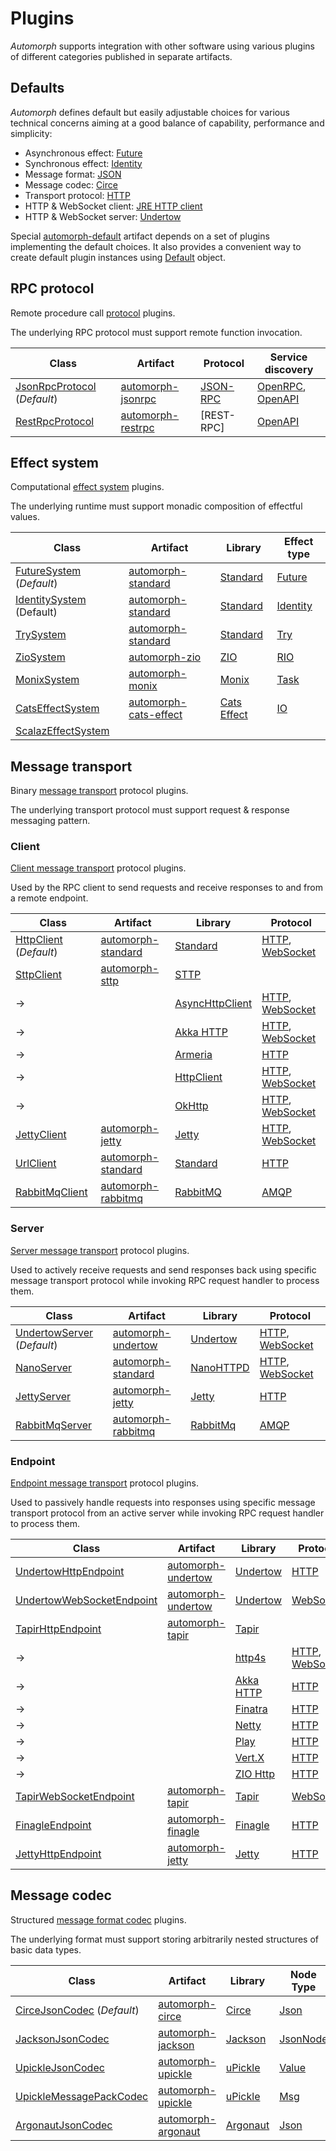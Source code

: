 # Plugins

*Automorph* supports integration with other software using various plugins of different categories published in separate artifacts.

## Defaults

*Automorph* defines default but easily adjustable choices for various technical concerns aiming at a good balance of capability, performance and simplicity:

* Asynchronous effect: [Future](https://www.scala-lang.org/api/current/scala/concurrent/Future.html)
* Synchronous effect: [Identity](https://www.scala-lang.org/)
* Message format: [JSON](https://www.json.org/)
* Message codec: [Circe](https://circe.github.io/circe)
* Transport protocol: [HTTP](https://en.wikipedia.org/wiki/Hypertext_Transfer_Protocol)
* HTTP & WebSocket client: [JRE HTTP client](https://docs.oracle.com/en/java/javase/11/docs/api/java.net.http/java/net/http/HttpClient.html)
* HTTP & WebSocket server: [Undertow](https://undertow.io/)

Special [automorph-default](https://mvnrepository.com/artifact/org.automorph/automorph-default) artifact depends on a set of plugins implementing the default choices. It also provides a convenient way to create default plugin instances using [Default](../api/automorph/Default.html) object.

## RPC protocol

Remote procedure call [protocol](../api/automorph/spi/RpcProtocol.html) plugins.

The underlying RPC protocol must support remote function invocation.

| Class | Artifact | Protocol | Service discovery |
| --- | --- | --- | --- |
| [JsonRpcProtocol](../api/automorph/protocol/JsonRpcProtocol.html) (*Default*) | [automorph-jsonrpc](https://mvnrepository.com/artifact/org.automorph/automorph-jsonrpc) | [JSON-RPC](https://www.jsonrpc.org/specification) | [OpenRPC](https://spec.open-rpc.org), [OpenAPI](https://github.com/OAI/OpenAPI-Specification) |
| [RestRpcProtocol](../api/automorph/protocol/RestRpcProtocol.html) | [automorph-restrpc](https://mvnrepository.com/artifact/org.automorph/automorph-restrpc) | [REST-RPC] | [OpenAPI](https://github.com/OAI/OpenAPI-Specification) |

## Effect system

Computational [effect system](../api/automorph/spi/EffectSystem.html) plugins.

The underlying runtime must support monadic composition of effectful values.

| Class | Artifact | Library | Effect type |
| --- | --- | --- | --- |
| [FutureSystem](../api/automorph/system/FutureSystem.html) (*Default*) | [automorph-standard](https://mvnrepository.com/artifact/org.automorph/automorph-standard) | [Standard](https://docs.scala-lang.org/overviews/core/futures.html) | [Future](https://www.scala-lang.org/api/current/scala/concurrent/Future.html) |
| [IdentitySystem](../api/automorph/system/IdentitySystem.html) (Default) | [automorph-standard](https://mvnrepository.com/artifact/org.automorph/automorph-standard) | [Standard](https://www.scala-lang.org/) | [Identity](https://www.javadoc.io/doc/org.automorph/automorph-standard_3.0.0/latest/automorph/system/IdentitySystem$$Identity.html) |
| [TrySystem](../api/automorph/system/TrySystem.html) | [automorph-standard](https://mvnrepository.com/artifact/org.automorph/automorph-standard) | [Standard](https://docs.scala-lang.org/overviews/scala-book/functional-error-handling.html) | [Try](https://www.scala-lang.org/api/3.0.0.6/scala/util/Try.html) |
| [ZioSystem](../api/automorph/system/ZioSystem.html) | [automorph-zio](https://mvnrepository.com/artifact/org.automorph/automorph-zio) | [ZIO](https://zio.dev/) | [RIO](https://javadoc.io/doc/dev.zio/zio_3.0.0/latest/zio/RIO$.html) |
| [MonixSystem](../api/automorph/system/MonixSystem.html) | [automorph-monix](https://mvnrepository.com/artifact/org.automorph/automorph-monix) | [Monix](https://monix.io/) | [Task](https://monix.io/api/current/monix/eval/Task.html) |
| [CatsEffectSystem](https://www.javadoc.io/doc/org.automorph/automorph-cats-effect_3.0.0/latest/automorph/system/CatsEffectSystem.html) | [automorph-cats-effect](https://mvnrepository.com/artifact/org.automorph/automorph-cats-effect) | [Cats Effect](https://typelevel.org/cats-effect/) | [IO](https://typelevel.org/cats-effect/api/3.x/cats/effect/IO.html) |
| [ScalazEffectSystem](../api/scalaz/effect/IO.html) |

## Message transport

Binary [message transport](../api/automorph/spi/MessageTransport.html) protocol plugins.

The underlying transport protocol must support request & response messaging pattern.

### Client

[Client message transport](../api/automorph/spi/ClientMessageTransport.html) protocol plugins.

Used by the RPC client to send requests and receive responses to and from a remote endpoint.

| Class | Artifact | Library | Protocol |
| --- | --- | --- | --- |
| [HttpClient](../api/automorph/transport/http/client/HttpClient.html) (*Default*) | [automorph-standard](https://mvnrepository.com/artifact/org.automorph/automorph-standard) | [Standard](https://docs.oracle.com/en/java/javase/11/docs/api/java.net.http/java/net/http/HttpClient.html) | [HTTP](https://en.wikipedia.org/wiki/Hypertext_Transfer_Protocol), [WebSocket](https://en.wikipedia.org/wiki/WebSocket) |
| [SttpClient](../api/automorph/transport/http/client/SttpClient.html)| [automorph-sttp](https://mvnrepository.com/artifact/org.automorph/automorph-sttp) | [STTP](https://sttp.softwaremill.com/en/latest/) | |
| -> | | [AsyncHttpClient](https://sttp.softwaremill.com/en/latest/backends/summary.html)| [HTTP](https://en.wikipedia.org/wiki/Hypertext_Transfer_Protocol), [WebSocket](https://en.wikipedia.org/wiki/WebSocket) |
| -> | | [Akka HTTP](https://sttp.softwaremill.com/en/latest/backends/summary.html)| [HTTP](https://en.wikipedia.org/wiki/Hypertext_Transfer_Protocol), [WebSocket](https://en.wikipedia.org/wiki/WebSocket) |
| -> | | [Armeria](https://sttp.softwaremill.com/en/latest/backends/summary.html)| [HTTP](https://en.wikipedia.org/wiki/Hypertext_Transfer_Protocol) |
| -> | | [HttpClient](https://sttp.softwaremill.com/en/latest/backends/summary.html)| [HTTP](https://en.wikipedia.org/wiki/Hypertext_Transfer_Protocol), [WebSocket](https://en.wikipedia.org/wiki/WebSocket) |
| -> | | [OkHttp](https://sttp.softwaremill.com/en/latest/backends/summary.html)| [HTTP](https://en.wikipedia.org/wiki/Hypertext_Transfer_Protocol), [WebSocket](https://en.wikipedia.org/wiki/WebSocket) |
| [JettyClient](../api/automorph/transport/http/endpoint/JettyClient.html) | [automorph-jetty](https://mvnrepository.com/artifact/org.automorph/automorph-jetty) | [Jetty](https://www.eclipse.org/jetty/) | [HTTP](https://en.wikipedia.org/wiki/Hypertext_Transfer_Protocol), [WebSocket](https://en.wikipedia.org/wiki/WebSocket) |
| [UrlClient](../api/automorph/transport/http/client/UrlClient.html) | [automorph-standard](https://mvnrepository.com/artifact/org.automorph/automorph-standard) | [Standard](https://docs.oracle.com/javase/8/docs/api/java/net/HttpURLConnection.html) | [HTTP](https://en.wikipedia.org/wiki/Hypertext_Transfer_Protocol) |
| [RabbitMqClient](../api/automorph/transport/amqp/client/RabbitMqClient.html) | [automorph-rabbitmq](https://mvnrepository.com/artifact/org.automorph/automorph-rabbitmq) | [RabbitMQ](https://www.rabbitmq.com/java-client.html) | [AMQP](https://en.wikipedia.org/wiki/Advanced_Message_Queuing_Protocol) |

### Server

[Server message transport](../api/automorph/spi/ServerMessageTransport.html) protocol plugins.

Used to actively receive requests and send responses back using specific message transport protocol while invoking RPC request handler to process them.

| Class | Artifact | Library | Protocol |
| --- | --- | --- | --- |
| [UndertowServer](../api/automorph/transport/http/server/UndertowServer.html) (*Default*) | [automorph-undertow](https://mvnrepository.com/artifact/org.automorph/automorph-undertow) | [Undertow](https://undertow.io/) | [HTTP](https://en.wikipedia.org/wiki/Hypertext_Transfer_Protocol), [WebSocket](https://en.wikipedia.org/wiki/WebSocket) |
| [NanoServer](../api/automorph/transport/http/server/NanoServer.html) | [automorph-standard](https://mvnrepository.com/artifact/org.automorph/automorph-standard) | [NanoHTTPD](https://github.com/NanoHttpd/nanohttpd) | [HTTP](https://en.wikipedia.org/wiki/Hypertext_Transfer_Protocol), [WebSocket](https://en.wikipedia.org/wiki/WebSocket) |
| [JettyServer](../api/automorph/transport/http/server/JettyServer.html) | [automorph-jetty](https://mvnrepository.com/artifact/org.automorph/automorph-jetty) | [Jetty](https://www.eclipse.org/jetty/) | [HTTP](https://en.wikipedia.org/wiki/Hypertext_Transfer_Protocol) |
| [RabbitMqServer](../api/automorph/transport/amqp/server/RabbitMqServer.html) | [automorph-rabbitmq](https://mvnrepository.com/artifact/org.automorph/automorph-rabbitmq) | [RabbitMq](https://www.rabbitmq.com/java-client.html) | [AMQP](https://en.wikipedia.org/wiki/Advanced_Message_Queuing_Protocol) |

### Endpoint

[Endpoint message transport](../api/automorph/spi/EndpointMessageTransport.html) protocol plugins.

Used to passively handle requests into responses using specific message transport protocol from an active server while invoking RPC request handler to process them.

| Class | Artifact | Library | Protocol |
| --- | --- | --- | --- |
| [UndertowHttpEndpoint](../api/automorph/transport/http/endpoint/UndertowHttpEndpoint.html) | [automorph-undertow](https://mvnrepository.com/artifact/org.automorph/automorph-undertow) | [Undertow](https://undertow.io/) | [HTTP](https://en.wikipedia.org/wiki/Hypertext_Transfer_Protocol) |
| [UndertowWebSocketEndpoint](../api/automorph/transport/websocket/endpoint/UndertowWebSocketEndpoint.html) | [automorph-undertow](https://mvnrepository.com/artifact/org.automorph/automorph-undertow) | [Undertow](https://undertow.io/) | [WebSocket](https://en.wikipedia.org/wiki/WebSocket) |
| [TapirHttpEndpoint](../api/automorph/transport/http/endpoint/TapirHttpEndpoint.html) | [automorph-tapir](https://mvnrepository.com/artifact/org.automorph/automorph-tapir) | [Tapir](https://tapir.softwaremill.com/) |  |
| -> | | [http4s](https://tapir.softwaremill.com/en/latest/server/http4s.html) | [HTTP](https://en.wikipedia.org/wiki/Hypertext_Transfer_Protocol), [WebSocket](https://en.wikipedia.org/wiki/WebSocket) |
| -> | | [Akka HTTP](https://tapir.softwaremill.com/en/latest/server/akkahttp.html) | [HTTP](https://en.wikipedia.org/wiki/Hypertext_Transfer_Protocol) |
| -> | | [Finatra](https://tapir.softwaremill.com/en/latest/server/finatra.html) | [HTTP](https://en.wikipedia.org/wiki/Hypertext_Transfer_Protocol) |
| -> | | [Netty](https://tapir.softwaremill.com/en/latest/server/netty.html) | [HTTP](https://en.wikipedia.org/wiki/Hypertext_Transfer_Protocol) |
| -> | | [Play](https://tapir.softwaremill.com/en/latest/server/play.html) | [HTTP](https://en.wikipedia.org/wiki/Hypertext_Transfer_Protocol) |
| -> | | [Vert.X](https://tapir.softwaremill.com/en/latest/server/vertx.html) | [HTTP](https://en.wikipedia.org/wiki/Hypertext_Transfer_Protocol) |
| -> | | [ZIO Http](https://tapir.softwaremill.com/en/latest/server/ziohttp.html) | [HTTP](https://en.wikipedia.org/wiki/Hypertext_Transfer_Protocol) |
| [TapirWebSocketEndpoint](../api/automorph/transport/http/endpoint/TapirWebSocketEndpoint.html) | [automorph-tapir](https://mvnrepository.com/artifact/org.automorph/automorph-tapir) | [Tapir](https://tapir.softwaremill.com/) | [WebSocket](https://en.wikipedia.org/wiki/WebSocket) |
| [FinagleEndpoint](../api/automorph/transport/http/endpoint/FinagleEndpoint.html) | [automorph-finagle](https://mvnrepository.com/artifact/org.automorph/automorph-finagle) | [Finagle](https://twitter.github.io/finagle/) | [HTTP](https://en.wikipedia.org/wiki/Hypertext_Transfer_Protocol) |
| [JettyHttpEndpoint](../api/automorph/transport/http/endpoint/JettyHttpEndpoint.html) | [automorph-jetty](https://mvnrepository.com/artifact/org.automorph/automorph-jetty) | [Jetty](https://www.eclipse.org/jetty/) | [HTTP](https://en.wikipedia.org/wiki/Hypertext_Transfer_Protocol) |

## Message codec

Structured [message format codec](../api/automorph/spi/MessageCodec.html) plugins.

The underlying format must support storing arbitrarily nested structures of basic data types.

| Class | Artifact | Library | Node Type | Codec |
| --- | --- | --- | --- | --- |
| [CirceJsonCodec](../api/automorph/format/json/CirceJsonCodec.html) (*Default*) | [automorph-circe](https://mvnrepository.com/artifact/org.automorph/automorph-circe) | [Circe](https://circe.github.io/circe) |[Json](https://circe.github.io/circe/api/io/circe/Json.html) | [JSON](https://www.json.org/) |
| [JacksonJsonCodec](../api/automorph/format/json/JacksonJsonCodec.html) | [automorph-jackson](https://mvnrepository.com/artifact/org.automorph/automorph-jackson) | [Jackson](https://github.com/FasterXML/jackson-module-scala/) |[JsonNode](https://fasterxml.github.io/jackson-databind/javadoc/3.0.0/index.html?com/fasterxml/jackson/databind/JsonNode.html) | [JSON](https://www.json.org/) |
| [UpickleJsonCodec](../api/automorph/format/json/UpickleJsonCodec.html) | [automorph-upickle](https://mvnrepository.com/artifact/org.automorph/automorph-upickle) | [uPickle](https://github.com/com-lihaoyi/upickle) |[Value](http://com-lihaoyi.github.io/upickle/#uJson) | [JSON](https://www.json.org/) |
| [UpickleMessagePackCodec](../api/automorph/format/messagepack/UpickleMessagePackCodec.html) | [automorph-upickle](https://mvnrepository.com/artifact/org.automorph/automorph-upickle) | [uPickle](https://github.com/com-lihaoyi/upickle) |[Msg](https://com-lihaoyi.github.io/upickle/#uPack) | [MessagePack](https://msgpack.org/) |
| [ArgonautJsonCodec](../api/automorph/format/json/ArgonautJsonCodec.html) | [automorph-argonaut](https://mvnrepository.com/artifact/org.automorph/automorph-argonaut) | [Argonaut](http://argonaut.io/doc/) |[Json](http://argonaut.io/scaladocs/#argonaut.Json) | [JSON](https://www.json.org/) |
